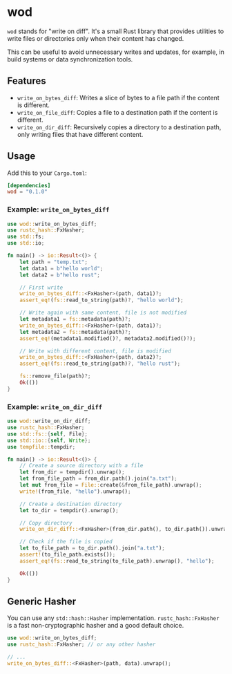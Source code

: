 # wod

`wod` stands for "write on diff". It's a small Rust library that provides utilities to write files or directories only when their content has changed.

This can be useful to avoid unnecessary writes and updates, for example, in build systems or data synchronization tools.

## Features

- `write_on_bytes_diff`: Writes a slice of bytes to a file path if the content is different.
- `write_on_file_diff`: Copies a file to a destination path if the content is different.
- `write_on_dir_diff`: Recursively copies a directory to a destination path, only writing files that have different content.

## Usage

Add this to your `Cargo.toml`:

```toml
[dependencies]
wod = "0.1.0"
```

### Example: `write_on_bytes_diff`

```rust
use wod::write_on_bytes_diff;
use rustc_hash::FxHasher;
use std::fs;
use std::io;

fn main() -> io::Result<()> {
    let path = "temp.txt";
    let data1 = b"hello world";
    let data2 = b"hello rust";

    // First write
    write_on_bytes_diff::<FxHasher>(path, data1)?;
    assert_eq!(fs::read_to_string(path)?, "hello world");

    // Write again with same content, file is not modified
    let metadata1 = fs::metadata(path)?;
    write_on_bytes_diff::<FxHasher>(path, data1)?;
    let metadata2 = fs::metadata(path)?;
    assert_eq!(metadata1.modified()?, metadata2.modified()?);

    // Write with different content, file is modified
    write_on_bytes_diff::<FxHasher>(path, data2)?;
    assert_eq!(fs::read_to_string(path)?, "hello rust");

    fs::remove_file(path)?;
    Ok(())
}
```

### Example: `write_on_dir_diff`

```rust
use wod::write_on_dir_diff;
use rustc_hash::FxHasher;
use std::fs::{self, File};
use std::io::{self, Write};
use tempfile::tempdir;

fn main() -> io::Result<()> {
    // Create a source directory with a file
    let from_dir = tempdir().unwrap();
    let from_file_path = from_dir.path().join("a.txt");
    let mut from_file = File::create(&from_file_path).unwrap();
    write!(from_file, "hello").unwrap();

    // Create a destination directory
    let to_dir = tempdir().unwrap();

    // Copy directory
    write_on_dir_diff::<FxHasher>(from_dir.path(), to_dir.path()).unwrap();

    // Check if the file is copied
    let to_file_path = to_dir.path().join("a.txt");
    assert!(to_file_path.exists());
    assert_eq!(fs::read_to_string(to_file_path).unwrap(), "hello");

    Ok(())
}
```

## Generic Hasher

You can use any `std::hash::Hasher` implementation. `rustc_hash::FxHasher` is a fast non-cryptographic hasher and a good default choice.

```rust
use wod::write_on_bytes_diff;
use rustc_hash::FxHasher; // or any other hasher

// ...
write_on_bytes_diff::<FxHasher>(path, data).unwrap();
```